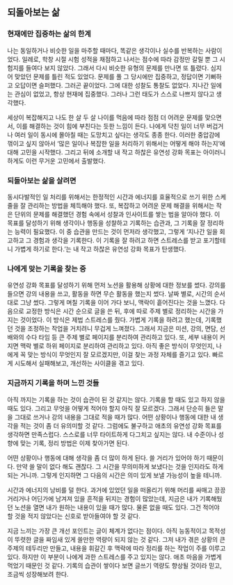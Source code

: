 ## 되돌아보는 삶

### 현재에만 집중하는 삶의 한계

나는 동일하거나 비슷한 일을 마주할 때마다, 똑같은 생각이나 실수를 반복하는 사람이었다. 일례로, 학창 시절 시험 성적을 채점하고 나서는 점수에 따라 감정만 갈릴 뿐 그 시험지를 들여다 보지 않았다. 그래서 다시 비슷한 유형의 문제를 만나면 또 틀렸다. 심지어 맞았던 문제를 틀린 적도 있었다. 문제를 풀 그 당시에만 집중하고, 정답이면 기뻐하고 오답이면 슬퍼했다. 그러곤 끝이었다. 그에 대한 성찰도 통찰도 없었다. 지나간 일에는 관심이 없었고, 항상 현재에 집중했다. 그러나 그런 태도가 스스로 나쁘지 않다고 생각했다.

세상이 복잡해지고 나도 한 살 두 살 나이를 먹음에 따라 점점 더 어려운 문제를 맞으면서, 이를 해결하는 것이 힘에 부친다는 듯한 느낌이 든다. 나에게 닥친 일이 너무 버겁거나 여러 일이 동시에 몰아칠 때는 도망치고 싶다는 생각도 종종 한다. 이러한 중압감에 꺾이고 싶지 않아서 ‘많은 일이나 복잡한 일을 처리하기 위해서는 어떻게 해야 하는지’에 대해 고민을 시작했다. 그리고 뒤에 소개할 내 작고 하찮은 유연성 강화 목표는 아이러니하게도 이런 무거운 고민에서 출발했다.

### 되돌아보는 삶을 살려면

동시다발적인 일 처리를 위해서는 한정적인 시간과 에너지를 효율적으로 쓰기 위한 스케줄을 잘 관리하는 방법을 체득해야 했다. 또, 복잡하고 어려운 문제 해결을 위해서는 작은 단위의 문제를 해결했던 경험 속에서 성찰과 인사이트를 쌓는 법을 알아야 했다. 이 목표를 달성하기 위해 생각이나 행동을 성찰하고 기록하는 습관과, 그 기록을 잘 정리하는 능력이 필요했다. 이 중 습관을 만드는 것이 먼저라 생각했고, 그렇게 ‘지나간 일을 회고하고 그 경험과 생각을 기록한다. 이 기록을 잘 하려고 하면 스트레스를 받고 포기할테니 가볍게 하기로 한다.’는 내 작고 하찮은 유연성 강화 목표가 탄생했다.

### 나에게 맞는 기록을 찾는 중

유연성 강화 목표를 달성하기 위해 먼저 노션을 활용해 상황에 대한 정보를 썼다. 강의를 들으면 강의 내용을 쓰고, 활동을 하면 무슨 활동을 했는지 썼다. 날짜 별로, 시간의 순서대로 그냥 썼다. 그렇게 며칠 기록을 이어 가다 보니, 맥락이 흩어진다는 것을 느꼈다. 다음으로 교정한 방식은 시간 순으로 글을 쓴 뒤, 후에 따로 주제 별로 정리하는 시간을 가지는 것이었다. 이 방식은 제법 스트레스를 줬다. 가볍게 기록을 하려고 했는데, 기록했던 것을 조정하는 작업을 거치려니 무겁게 느껴졌다. 그래서 지금은 미션, 강의, 면담, 선배와의 수다 타임 등 큰 주제 별로 페이지를 분리하여 관리하고 있다. 또, 세부 내용이 커지면 맥락 별로 하위 페이지로 분리하여 관리하고 있다. 아직 좋은 방식이 무엇인지, 나에게 꼭 맞는 방식이 무엇인지 잘 모르겠지만, 이걸 찾는 과정 자체를 즐기고 있다. 빠르게 시도해서 실패해보고, 개선하는 사이클을 겪고 있다.

### 지금까지 기록을 하며 느낀 것들

아직 까지는 기록을 하는 것이 습관이 된 것 같지는 않다. 기록을 할 때도 있고 하지 않을 때도 있다. 그리고 무엇을 어떻게 적어야 할지 아직 잘 모르겠다. 그래서 단순히 들은 말을 그대로 쓰거나 강의 내용을 그대로 적을 때가 많다. 어떤 상황이나 행동에 대한 내 생각을 적는 것이 좀 더 유의미할 것 같다. 그럼에도 불구하고 애초의 유연성 강화 목표를 생각하면 만족스럽다. 스스로를 너무 타이트하게 다그치고 싶지는 않다. 내 수준이나 성향에 맞는 기록, 정리 방법은 이제 찾아가면 된다.

어떤 상황이나 행동에 대해 생각을 좀 더 많이 하게 된다. 쓸 거리가 있어야 하기 때문이다. 만약 쓸 말이 없다 해도 괜찮다. 그 시간을 무의미하게 보냈다는 것을 인지라도 하게 되는 거니까. 그렇게 인지하면 그 다음의 시간은 의미 있게 보낼 가능성이 높을 테니까.

시간과 에너지의 낭비를 덜 한다. 과거에 있었던 일을 떠올리기 위해 머리를 싸매고 끙끙거리거나 어딘가에 남겨져 있을 흔적을 뒤지는 경험이 많았는데, 지금은 내가 기록해뒀던 노션을 열면 내가 원하는 내용이 있을 때가 많다. 물론 없을 때도 있다. 그건 적어야 할 것을 적지 않았다는 신호로 받아들여야 할 것 같다.

지금 느끼는 가장 큰 개선 포인트는 글이 체계가 없다는 점이다. 아직 능동적이고 목적성이 뚜렷한 글을 짜임새 있게 쓸만한 역량이 되지 않는 것 같다. 그저 내가 겪은 상황의 큰 주제의 테두리만 만들고, 내용을 휘갈긴 후 맥락에 따라 정리를 하는 작업이 주를 이루고 있다. 하지만 이 부분이 나에게 과한 스트레스를 주고 있지는 않다. 애초 마음을 가볍게 먹었기 때문인 것 같다. 기록의 습관이 쌓이다 보면 글쓰기 역량도 향상될 것이라 믿고, 조금씩 성장해보려 한다.
